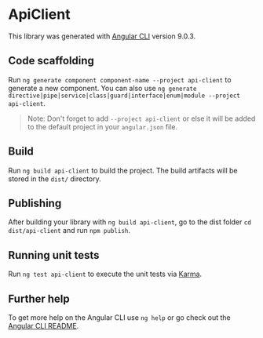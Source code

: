 # ApiClient

This library was generated with [Angular CLI](https://github.com/angular/angular-cli) version 9.0.3.

## Code scaffolding

Run `ng generate component component-name --project api-client` to generate a new component. You can also use `ng generate directive|pipe|service|class|guard|interface|enum|module --project api-client`.
> Note: Don't forget to add `--project api-client` or else it will be added to the default project in your `angular.json` file. 

## Build

Run `ng build api-client` to build the project. The build artifacts will be stored in the `dist/` directory.

## Publishing

After building your library with `ng build api-client`, go to the dist folder `cd dist/api-client` and run `npm publish`.

## Running unit tests

Run `ng test api-client` to execute the unit tests via [Karma](https://karma-runner.github.io).

## Further help

To get more help on the Angular CLI use `ng help` or go check out the [Angular CLI README](https://github.com/angular/angular-cli/blob/master/README.md).

